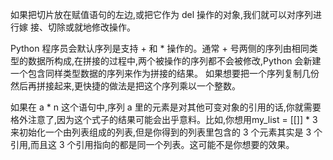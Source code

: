 如果把切片放在赋值语句的左边,或把它作为 del 操作的对象,我们就可以对序列进行嫁
接、切除或就地修改操作。

Python 程序员会默认序列是支持 + 和 * 操作的。通常 + 号两侧的序列由相同类型的数据所构成,在拼接的过程中,两个被操作的序列都不会被修改,Python 会新建一个包含同样类型数据的序列来作为拼接的结果。
如果想要把一个序列复制几份然后再拼接起来,更快捷的做法是把这个序列乘以一个整数。

如果在 a * n 这个语句中,序列 a 里的元素是对其他可变对象的引用的话,你就需要格外注意了,因为这个式子的结果可能会出乎意料。比如,你想用my_list = [[]] * 3 来初始化一个由列表组成的列表,但是你得到的列表里包含的 3 个元素其实是 3 个引用,而且这 3 个引用指向的都是同一个列表。这可能不是你想要的效果。
